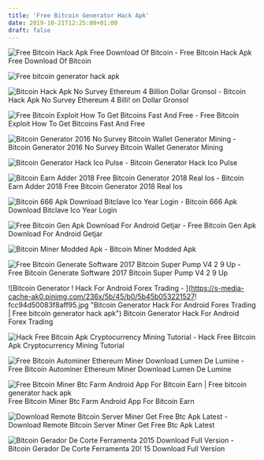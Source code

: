 ```yaml
---
title: 'Free Bitcoin Generator Hack Apk'
date: 2019-10-21T12:25:00+01:00
draft: false
---
```


![Free Bitcoin Hack Apk Free Download Of Bitcoin - ](http://translogfreight.eu/imgs/2018-04/31592949651_google-play-voucher-code-free.jpg "Free Bitcoin Hack Apk Free Download Of Bitcoin | Free bitcoin generator hack apk") Free Bitcoin Hack Apk Free Download Of Bitcoin

![Free bitcoin generator hack apk](https://s3-ap-northeast-1.amazonaws.com/static.consensysmediajapan.com/wp-content/uploads/2018/04/Ether-Price-Analysis-Chart-11-April-2018-04-11-2018.png "Free bitcoin generator hack apk") 

![Bitcoin Hack Apk No Survey Ethereum 4 Billion Dollar Gronsol - ](https://i.pinimg.com/originals/37/03/1a/37031a69a5b7453e338af5f4ae78bd21.png "Bitcoin Hack Apk No Survey Ethereum 4 Billion Dollar Gronsol | Free bitcoin generator hack apk") Bitcoin Hack Apk No Survey Ethereum 4 Billi! on Dollar Gronsol

![Free Bitcoin Exploit How To Get Bitcoins Fast And Free - ](https://www.dalerodgers.co.uk/wp-content/uploads/2018/03/bitcoin-generator-thumb-300x242.jpg "Free Bitcoin Exploit How To Get Bitcoins Fast And Free | Free bitcoin generator hack apk") Free Bitcoin Exploit How To Get Bitcoins Fast And Free

![Bitcoin Generator 2016 No Survey Bitcoin Wallet Generator Mining - ](https://i.pinimg.com/originals/ee/6a/cb/ee6acb5b559504d72c8397ef7cd10afb.jpg "Bitcoin Generator 2016 No Survey Bitcoin Wallet Generator Mining | Free bitcoin generator hack apk") Bitcoin Generator 2016 No Survey Bitcoin Wallet Generator Mining

![Bitcoin Generator Hack Ico Pulse - ](https://icopulse.com/blog/wp-content/uploads/2018/03/Bitcoin-generator-hack-to-get-free-coins.jpg) Bitcoin Generator Hack Ico Pulse

![Bitcoin Earn Adder 2018 Free Bitcoin Generator 2018 Real Ios - ](https://i.pinimg.com/originals/56/c8/89/56c8894a257eb69b2c419312dc165945.jpg "Bitcoin Earn Adder 2018 Free Bitcoin Generator 2018 Real Ios | Free bitcoin generator hack apk") Bitcoin Earn Adder 2018 Free Bitcoin Generator 2018 Real Ios

![Bitcoin 666 Apk Download Bitclave Ico Year Login - ](http://lh6.ggpht.com/msS3H4HOD97DekTu006bY85-frLqDRfreMMJVjrCBOCIXIJhjk5UFKyV2zBl8wyb2m8=h310 "Bitcoin 666 Apk Download Bitclave Ico Year Login | Free bitcoin generator hack apk") Bitcoin 666 Apk Download Bitclave Ico Year Login

![Free Bitcoin Gen Apk Download For Android Getjar - ](https://static.getjar.com/ss/db/957453.png "Free Bitcoin Gen Apk Download For And!   roid Getjar | Free bitcoin generator hack apk") Free Bitcoin Gen Apk Download For Android Getjar

![Bitcoin Miner Modded Apk - ](http://www.apkdlmod.com/wp-content/uploads/2017/07/bitcoin-mining_2.jpg "Bitcoin Miner Modded Apk | Free bitcoin generator hack apk") Bitcoin Miner Modded Apk

![Free Bitcoin Generate Software 2017 Bitcoin Super Pump V4 2 9 Up - ](https://3.bp.blogspot.com/-CPta6c903V8/WJfG0LcTgwI/AAAAAAAAAOo/WgRZGG2OHr88hgeSJ-JyCpdrsLigUi1OwCLcB/s1600/Free%2BBitcoin%2BGenerate%2BSoftware%2B2017%2BBitcoin%2BSuper%2BPump%2Bv4.2.9%2BUp%2Bto%2B10BtcDay.png "Free Bitcoin Generate Software 2017 Bitcoin Super Pump V4 2 9 Up | Free bitcoin generator hack apk") Free Bitcoin Generate Software 2017 Bitcoin Super Pump V4 2 9 Up

![Bitcoin Generator !   Hack For Android Forex Trading - ](https://s-media-cache-ak0.pinimg.com/236x/5b/45/b0/5b45b053221527!   fcc94d50083f8aff95.jpg "Bitcoin Generator Hack For Android Forex Trading | Free bitcoin generator hack apk") Bitcoin Generator Hack For Android Forex Trading

![Hack Free Bitcoin Apk Cryptocurrency Mining Tutorial - ](https://i.imgur.com/YK5CUej.png "Hack Free Bitcoin Apk Cryptocurrency Mining Tutorial | Free bitcoin generator hack apk") Hack Free Bitcoin Apk Cryptocurrency Mining Tutorial

![Free Bitcoin Autominer Ethereum Miner Download Lumen De Lumine - ](https://i.ytimg.com/vi/XJwGXoKmLGk/maxresdefault.jpg "Free Bitcoin Autominer Ethereum Miner Download Lumen De Lumine | Free bitcoin generator hack apk") Free Bitcoin Autominer Ethereum Miner Download Lumen De Lumine

![](https://i.pinimg.com/originals/21/be/da/21beda5629e0213121b49d2990193208.png "Free Bitcoin Miner Btc Farm Android App For Bitcoin Earn | Free bitcoin generator hack apk") Free Bitcoin Miner Btc Farm Android App For Bitcoin Earn

![Download Remote Bitcoin Server Miner Get Free Btc Apk Latest - ](https://lh3.googleusercontent.com/SoUBj350I-kRdOzEY6zE5F1AMPi9op9kWweYoIqfs9T-c_9IaJ-_Vt-FbEF9QeOcCQg=h500 "Download Remote Bitcoin Server Miner Get Free Btc Apk Latest | Free bitcoin generator hack apk") Download Remote Bitcoin Server Miner Get Free Btc Apk Latest

![Bitcoin Gerador De Corte Ferramenta 2015 Download Full Version - ](https://i.pinimg.com/originals/0a/d9/e2/0ad9e22ec44904ac0f6f72d47f4c06a7.png "Bitcoin Gerador De Corte Ferramenta 2015 Download Full Version | Free bitcoin generator hack apk") Bitcoin Gerador De Corte Ferramenta 20! 15 Download Full Version